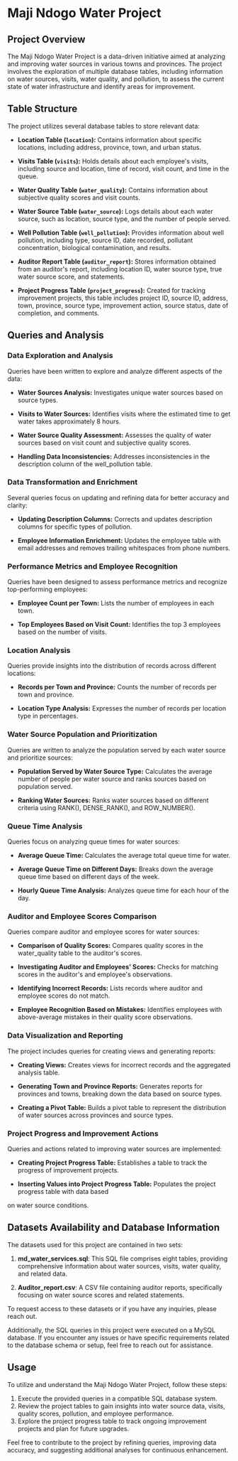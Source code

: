 # Maji Ndogo Water Project

## Project Overview

The Maji Ndogo Water Project is a data-driven initiative aimed at analyzing and improving water sources in various towns and provinces. The project involves the exploration of multiple database tables, including information on water sources, visits, water quality, and pollution, to assess the current state of water infrastructure and identify areas for improvement.

## Table Structure

The project utilizes several database tables to store relevant data:

- **Location Table (`location`):** Contains information about specific locations, including address, province, town, and urban status.

- **Visits Table (`visits`):** Holds details about each employee's visits, including source and location, time of record, visit count, and time in the queue.

- **Water Quality Table (`water_quality`):** Contains information about subjective quality scores and visit counts.

- **Water Source Table (`water_source`):** Logs details about each water source, such as location, source type, and the number of people served.

- **Well Pollution Table (`well_pollution`):** Provides information about well pollution, including type, source ID, date recorded, pollutant concentration, biological contamination, and results.

- **Auditor Report Table (`auditor_report`):** Stores information obtained from an auditor's report, including location ID, water source type, true water source score, and statements.

- **Project Progress Table (`project_progress`):** Created for tracking improvement projects, this table includes project ID, source ID, address, town, province, source type, improvement action, source status, date of completion, and comments.

## Queries and Analysis

### Data Exploration and Analysis

Queries have been written to explore and analyze different aspects of the data:

- **Water Sources Analysis:** Investigates unique water sources based on source types.

- **Visits to Water Sources:** Identifies visits where the estimated time to get water takes approximately 8 hours.

- **Water Source Quality Assessment:** Assesses the quality of water sources based on visit count and subjective quality scores.

- **Handling Data Inconsistencies:** Addresses inconsistencies in the description column of the well_pollution table.

### Data Transformation and Enrichment

Several queries focus on updating and refining data for better accuracy and clarity:

- **Updating Description Columns:** Corrects and updates description columns for specific types of pollution.

- **Employee Information Enrichment:** Updates the employee table with email addresses and removes trailing whitespaces from phone numbers.

### Performance Metrics and Employee Recognition

Queries have been designed to assess performance metrics and recognize top-performing employees:

- **Employee Count per Town:** Lists the number of employees in each town.

- **Top Employees Based on Visit Count:** Identifies the top 3 employees based on the number of visits.

### Location Analysis

Queries provide insights into the distribution of records across different locations:

- **Records per Town and Province:** Counts the number of records per town and province.

- **Location Type Analysis:** Expresses the number of records per location type in percentages.

### Water Source Population and Prioritization

Queries are written to analyze the population served by each water source and prioritize sources:

- **Population Served by Water Source Type:** Calculates the average number of people per water source and ranks sources based on population served.

- **Ranking Water Sources:** Ranks water sources based on different criteria using RANK(), DENSE_RANK(), and ROW_NUMBER().

### Queue Time Analysis

Queries focus on analyzing queue times for water sources:

- **Average Queue Time:** Calculates the average total queue time for water.

- **Average Queue Time on Different Days:** Breaks down the average queue time based on different days of the week.

- **Hourly Queue Time Analysis:** Analyzes queue time for each hour of the day.

### Auditor and Employee Scores Comparison

Queries compare auditor and employee scores for water sources:

- **Comparison of Quality Scores:** Compares quality scores in the water_quality table to the auditor's scores.

- **Investigating Auditor and Employees' Scores:** Checks for matching scores in the auditor's and employee's observations.

- **Identifying Incorrect Records:** Lists records where auditor and employee scores do not match.

- **Employee Recognition Based on Mistakes:** Identifies employees with above-average mistakes in their quality score observations.

### Data Visualization and Reporting

The project includes queries for creating views and generating reports:

- **Creating Views:** Creates views for incorrect records and the aggregated analysis table.

- **Generating Town and Province Reports:** Generates reports for provinces and towns, breaking down the data based on source types.

- **Creating a Pivot Table:** Builds a pivot table to represent the distribution of water sources across provinces and source types.

### Project Progress and Improvement Actions

Queries and actions related to improving water sources are implemented:

- **Creating Project Progress Table:** Establishes a table to track the progress of improvement projects.

- **Inserting Values into Project Progress Table:** Populates the project progress table with data based

 on water source conditions.

## Datasets Availability and Database Information

The datasets used for this project are contained in two sets:

1. **md_water_services.sql**: This SQL file comprises eight tables, providing comprehensive information about water sources, visits, water quality, and related data.

2. **Auditor_report.csv**: A CSV file containing auditor reports, specifically focusing on water source scores and related statements.

To request access to these datasets or if you have any inquiries, please reach out.

Additionally, the SQL queries in this project were executed on a MySQL database. If you encounter any issues or have specific requirements related to the database schema or setup, feel free to reach out for assistance.

## Usage

To utilize and understand the Maji Ndogo Water Project, follow these steps:

1. Execute the provided queries in a compatible SQL database system.
2. Review the project tables to gain insights into water source data, visits, quality scores, pollution, and employee performance.
3. Explore the project progress table to track ongoing improvement projects and plan for future upgrades.

Feel free to contribute to the project by refining queries, improving data accuracy, and suggesting additional analyses for continuous enhancement.
